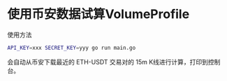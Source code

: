 # 使用币安数据试算VolumeProfile

使用方法
```bash
API_KEY=xxx SECRET_KEY=yyy go run main.go
```

会自动从币安下载最近的 ETH-USDT 交易对的 15m K线进行计算，打印到控制台。